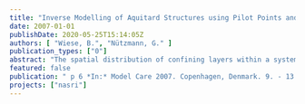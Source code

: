 ```yaml
---
title: "Inverse Modelling of Aquitard Structures using Pilot Points and Regularisation"
date: 2007-01-01
publishDate: 2020-05-25T15:14:05Z
authors: [ "Wiese, B.", "Nützmann, G." ]
publication_types: ["0"]
abstract: "The spatial distribution of confining layers within a system of two aquifers strongly affects the hydraulics and sensitivity to pollution. The test site is located close to a well field. Wells are switched with short intervals and hydraulic heads are recorded in several observation wells. Because the absolute levels of simulated hydraulic heads do not always coincide with the measurements, the model is calibrated with short term head variations. The characteristic shape of the hydraulic heads at each observation wells contains sensitive information about the structure of the aquifer. A numerical technique is developed which enables to simulate the spatial distribution of the confining layer. The method comprises the use of pilot points and regularisation technique. Cross validation is carried out in order to show the results are physically based. The method is shown to provide significant results even under non optimal conditions."
featured: false
publication: " p 6 *In:* Model Care 2007. Copenhagen, Denmark. 9. - 13.9.2007"
projects: ["nasri"]
---
```


